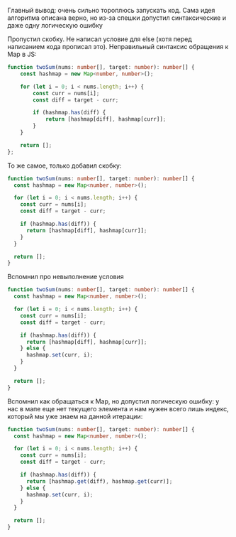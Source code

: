 Главный вывод: очень сильно тороплюсь запускать код. Сама идея алгоритма описана верно, но из-за спешки допустил синтаксические и даже одну логическую ошибку

Пропустил скобку. Не написал условие для else (хотя перед написанием кода прописал это). Неправильный синтаксис обращения к Map в JS:

```typescript
function twoSum(nums: number[], target: number): number[] {
    const hashmap = new Map<number, number>();

    for (let i = 0; i < nums.length; i++) {
        const curr = nums[i];
        const diff = target - curr;

        if (hashmap.has(diff) {
            return [hashmap[diff], hashmap[curr]];
        }
    }

    return [];
};
```

То же самое, только добавил скобку:

```typescript
function twoSum(nums: number[], target: number): number[] {
  const hashmap = new Map<number, number>();

  for (let i = 0; i < nums.length; i++) {
    const curr = nums[i];
    const diff = target - curr;

    if (hashmap.has(diff)) {
      return [hashmap[diff], hashmap[curr]];
    }
  }

  return [];
}
```

Вспомнил про невыполнение условия

```typescript
function twoSum(nums: number[], target: number): number[] {
  const hashmap = new Map<number, number>();

  for (let i = 0; i < nums.length; i++) {
    const curr = nums[i];
    const diff = target - curr;

    if (hashmap.has(diff)) {
      return [hashmap[diff], hashmap[curr]];
    } else {
      hashmap.set(curr, i);
    }
  }

  return [];
}
```

Вспомнил как обращаться к Map, но допустил логическую ошибку: у нас в мапе еще нет текущего элемента и нам нужен всего лишь индекс, который мы уже знаем на данной итерации:

```typescript
function twoSum(nums: number[], target: number): number[] {
  const hashmap = new Map<number, number>();

  for (let i = 0; i < nums.length; i++) {
    const curr = nums[i];
    const diff = target - curr;

    if (hashmap.has(diff)) {
      return [hashmap.get(diff), hashmap.get(curr)];
    } else {
      hashmap.set(curr, i);
    }
  }

  return [];
}
```
